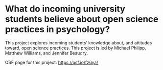 
<!-- README.md is generated from README.Rmd. Please edit that file -->

What do incoming university students believe about open science practices in psychology?
========================================================================================

<!-- badges: start -->
<!-- badges: end -->

This project explores incoming students’ knowledge about, and attitudes
toward, open science practices. This project is led by Michael Philipp,
Matthew Williams, and Jennifer Beaudry.

OSF page for this project:
<a href="https://osf.io/fz6ya/" class="uri">https://osf.io/fz6ya/</a>

<!-- _Notes from Dani's template:_ -->
<!-- This is a template for a new research project. Should contains the following -->
<!-- folders: [analysis](./analysis), [data](./data), [experiments](./experiments), -->
<!-- [other](./other), [preprocessing](./preprocessing). Optionally, it may also  -->
<!-- include a folder `models` containing modelling files, and a `writeup` folder -->
<!-- containing the project writeup.  -->
<!-- If there are other resouces (e.g., OSF folders, Overleaf documents, Google docs) -->
<!-- that are linked to the project, they should be listed in this document. -->
